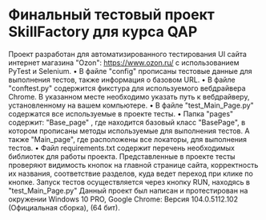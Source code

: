 # Финальный тестовый проект SkillFactory для курса QAP
Проект разработан для автоматизированного тестирования UI сайта интернет магазина "Ozon": https://www.ozon.ru/ с использованием PyTest и Selenium.
•	В файле "config" прописаны тестовые данные для выполнения тестов, также информация о базовом URL.
•	В файле "conftest.py" содержится фикстура для используемого вебдрайвера Chrome. В указанном месте необходимо указать путь к вебдрайверу, установленному на вашем компьютере.
•	В файле "test_Main_Page.py" содержатся все используемые в проекте тесты.
•	Папка "pages" содержит: "Base_page" , где находится базовый класс "BasePage", в котором прописаны методы используемые для выполнения тестов. А также "Main_page", где расположены все локаторы, для выполнения тестов.
•	Файл requirements.txt содержит перечень необходимых библиотек для работы проекта.
Представленные в проекте тесты проверяют видимость кнопок на главной странице сайта, корректность их названия, соответствие разделов, куда ведет переход при клике по кнопке.
Запуск тестов осуществляется через кнопку RUN, находясь в "test_Main_Page.py"
Данный проект был написан и протестирован на окружении Windows 10 PRO, Google Chrome: Версия 104.0.5112.102 (Официальная сборка), (64 бит).
